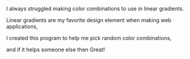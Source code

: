 I always struggled making color combinations to use in linear gradients.

Linear gradients are my favorite design element when making web applications,

I created this program to help me pick random color combinations,

and if it helps someone else then Great!
